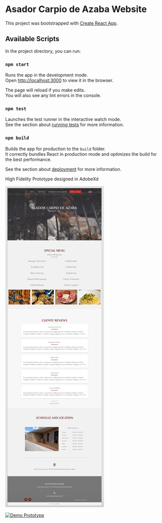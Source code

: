 # Asador Carpio de Azaba Website

This project was bootstrapped with [Create React App](https://github.com/facebook/create-react-app).

## Available Scripts

In the project directory, you can run:

### `npm start`

Runs the app in the development mode.\
Open [http://localhost:3000](http://localhost:3000) to view it in the browser.

The page will reload if you make edits.\
You will also see any lint errors in the console.

### `npm test`

Launches the test runner in the interactive watch mode.\
See the section about [running tests](https://facebook.github.io/create-react-app/docs/running-tests) for more information.

### `npm build`

Builds the app for production to the `build` folder.\
It correctly bundles React in production mode and optimizes the build for the best performance.

See the section about [deployment](https://facebook.github.io/create-react-app/docs/deployment) for more information.


High Fidelity Prototype designed in AdobeXd

![alt text](https://github.com/jessicaribeiro/asador-website/blob/main/prototype/Website%20prototype.png "Website Prototype")

[![Demo Prototype](https://github.com/jessicaribeiro/asador-website/blob/main/prototype/cover.png)](https://github.com/jessicaribeiro/asador-website/blob/main/prototype/Web%20Prototype.mov)

